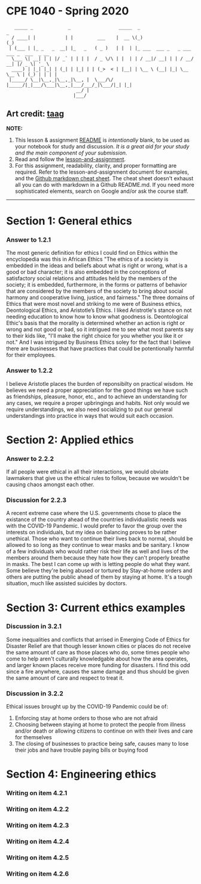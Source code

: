 # CPE 1040 - Spring 2020

```
   _____ _             _                  _____  _                        _             
  / ____| |           | |         ___    |  __ \(_)                      (_)            
 | (___ | |_ _   _  __| |_   _   ( _ )   | |  | |_ ___  ___ _   _ ___ ___ _  ___  _ __  
  \___ \| __| | | |/ _` | | | |  / _ \/\ | |  | | / __|/ __| | | / __/ __| |/ _ \| '_ \ 
  ____) | |_| |_| | (_| | |_| | | (_>  < | |__| | \__ \ (__| |_| \__ \__ \ | (_) | | | |
 |_____/ \__|\__,_|\__,_|\__, |  \___/\/ |_____/|_|___/\___|\__,_|___/___/_|\___/|_| |_|
                          __/ |                                                         
                         |___/                                                                                                                                                                             
```

Art credit: [taag](http://patorjk.com/software/taag/#p=display&f=Big&t=Study%20%26%20Discussion)
---

**NOTE:** 
1. This lesson & assignment [README](README.md) is _intentionally_ blank, to be used as your notebook for study and discussion. _It is a great aid for your study and the main component of your submission._
2. Read and follow the [lesson-and-assignment](lesson-and-assignment.md).
3. For this assignment, readability, clarity, and proper formatting are required. Refer to the lesson-and-assignment document for examples, and the [Github markdown cheat sheet](https://github.com/adam-p/markdown-here/wiki/Markdown-Cheatsheet). The cheat sheet doesn't exhaust all you can do with markdown in a Github README.md. If you need more sophisticated elements, search on Google and/or ask the course staff.
---
# Section 1: General ethics 
### Answer to 1.2.1
The most generic definition for ethics I could find on Ethics within the encyclopedia was this in African Ethics "The ethics of a society is embedded in the ideas and beliefs about what is right or wrong, what is a good or bad character; it is also embedded in the conceptions of satisfactory social relations and attitudes held by the members of the society; it is embedded, furthermore, in the forms or patterns of behavior that are considered by the members of the society to bring about social harmony and cooperative living, justice, and fairness." The three domains of Ethics that were most novel and striking to me were of Business ethics, Deontological Ethics, and Aristotle’s Ethics. I liked Aristrotle's stance on not needing education to know how to know what goodness is. Deontological Ethic's basis that the morality is determined whether an action is right or wrong and not good or bad, so it intrigued me to see what most parents say to their kids like, "I'll make the right choice for you whether you like it or not." And I was intrigued by Business Ethics soley for the fact that I believe there are businesses that have practices that could be potentionally harmful for their employees. 

### Answer to 1.2.2
I believe Aristotle places the burden of reponsibilty on practical wisdom. He believes we need a proper appreciation for the good things we have such as friendships, pleasure, honor, etc., and to achieve an understanding for any cases, we require a proper upbringings and habits. Not only would we require understandings, we also need socializing to put our general understandings into practice in ways that would suit each occasion. 

# Section 2: Applied ethics
### Answer to 2.2.2 
If all people were ethical in all their interactions, we would obviate lawmakers that give us the ethical rules to follow, because we wouldn't be causing chaos amongst each other. 

### Discussion for 2.2.3
A recent extreme case where the U.S. governments chose to place the existance of the country ahead of the countries individualistic needs was with the COVID-19 Pandemic. I would prefer to favor the group over the interests on individuals, but my idea on balancing proves to be rather unethical. Those who want to continue their lives back to normal, should be allowed to so long as they continue to wear masks and be sanitary. I know of a few individuals who would rather risk their life as well and lives of the members around them because they hate how they can't properly breathe in masks. The best I can come up with is letting people do what they want. Some believe they're being abused or tortured by Stay-at-home orders and others are putting the public ahead of them by staying at home. It's a tough situation, much like assisted suicides by doctors. 

# Section 3: Current ethics examples
### Discussion in 3.2.1
Some inequalities and conflicts that arrised in Emerging Code of Ethics for Disaster Relief are that though lesser known cities or places do not receive the same amount of care as those places who do, some times people who come to help aren't culturally knowledgable about how the area operates, and larger known places receive more funding for disasters. I find this odd since a fire anywhere, causes the same damage and thus should be given the same amount of care and respect to treat it. 

### Discussion in 3.2.2
Ethical issues brought up by the COVID-19 Pandemic could be of: 
1) Enforcing stay at home orders to those who are not afraid
2) Choosing between staying at home to protect the people from illness and/or death or allowing citizens to continue on with their lives and care for themselves
3) The closing of businesses to practice being safe, causes many to lose their jobs and have trouble paying bills or buying food

# Section 4: Engineering ethics
### Writing on item 4.2.1

### Writing on item 4.2.2

### Writing on item 4.2.3

### Writing on item 4.2.4

### Writing on item 4.2.5

### Writing on item 4.2.6
